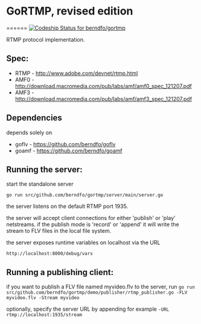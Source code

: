 # GoRTMP, revised edition
======
[ ![Codeship Status for berndfo/gortmp](https://codeship.com/projects/49aac150-343d-0133-e0dc-56c8db4126b8/status?branch=master)](https://codeship.com/projects/100453)

RTMP protocol implementation.

## Spec: 
* RTMP - http://www.adobe.com/devnet/rtmp.html
* AMF0 - http://download.macromedia.com/pub/labs/amf/amf0_spec_121207.pdf
* AMF3 - http://download.macromedia.com/pub/labs/amf/amf3_spec_121207.pdf

## Dependencies

depends solely on

* goflv - https://github.com/berndfo/goflv
* goamf - https://github.com/berndfo/goamf

## Running the server:

start the standalone server

```go run src/github.com/berndfo/gortmp/server/main/server.go```
 
the server listens on the default RTMP port 1935.

the server will accept client connections for either 'publish' or 'play' netstreams.
if the publish mode is 'record' or 'append' it will write the stream to FLV files in the local file system.

the server exposes runtime variables on localhost via the URL

```http://localhost:8000/debug/vars```

## Running a publishing client:

if you want to publish a FLV file named myvideo.flv to the server, run 
```go run src/github.com/berndfo/gortmp/demo/publisher/rtmp_publisher.go -FLV myvideo.flv -Stream myvideo```
 
optionally, specify the server URL by appending for example 
```-URL rtmp://localhost:1935/stream```


